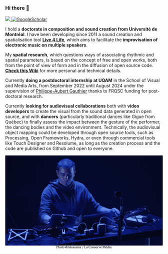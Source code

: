 ### Hi there 👋 
<a href="https://github.com/Xon77/Xon77/blob/main/Docs/CL%20-%20Resume%202022.pdf">
    <img src="https://img.shields.io/badge/PDF-CV-red?style=flat-square&logo=adobe">
</a>
<a href='https://scholar.google.com/citations?user=b___QQ8AAAAJ&hl=en&authuser=1&oi=sra' target="_blank">
    <img alt='GoogleScholar' src='https://img.shields.io/badge/Scholar-100000?style=flat&logo=GoogleScholar&logoColor=white&&color=0181FF'>
</a>

<!--
**Xon77/Xon77** is a ✨ _special_ ✨ repository because its `README.md` (this file) appears on your GitHub profile.
&nbsp;&nbsp; 
Here are some ideas to get you started:

- 🔭 I’m currently working on ...
- 🌱 I’m currently learning ...
- 👯 I’m looking to collaborate on ...
- 🤔 I’m looking for help with ...
- 💬 Ask me about ...
- 📫 How to reach me: ...
- 😄 Pronouns: ...
- ⚡ Fun fact: ...
-->

I hold a **doctorate in composition and sound creation from Université de Montréal**. I have been developing since 2011 a sound creation and spatialisation tool **[Live 4 Life](https://github.com/Xon77/Live4Life)**, which aims to facilitate the **improvisation of electronic music on multiple speakers**. 

My **spatial research**, which questions ways of associating rhythmic and spatial parameters, is based on the concept of free and open works, both from the point of view of form and in the diffusion of open source code. **[Check this Wiki](https://github.com/Xon77/Live4Life/wiki)** for more personal and technical details.

Currently **doing a postdoctoral internship at UQAM** in the School of Visual and Media Arts, from September 2022 until August 2024 under the supervision of [Philippe-Aubert Gauthier](https://github.com/pagauthier) thanks to FRQSC funding for post-doctoral research.

Currently **looking for audiovisual collaborations** both with **video developers** to create the visual from the sound data generated in open source, and with **dancers** (particularly traditional dances like Gigue from Québec) to finally assess the impact between the gesture of the performer, the dancing bodies and the video environment. Technically, the audiovisual object mapping could be developed through open source tools, such as Processing, Open Frameworks, Hydra, or even through commercial tools like Touch Designer and Resolume, as long as the creation process and the code are published on Github and open to everyone.

![Cover](https://github.com/Xon77/Xon77/blob/main/Images/XonAkousmaS.png)
 
